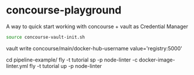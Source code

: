 # concourse-playground
A way to quick start working with concourse + vault as Credential Manager

``` bash
source concourse-vault-init.sh
```

vault write concourse/main/docker-hub-username value='registry:5000'

cd pipeline-example/
fly -t tutorial sp -p node-linter -c docker-image-linter.yml
fly -t tutorial up -p node-linter
